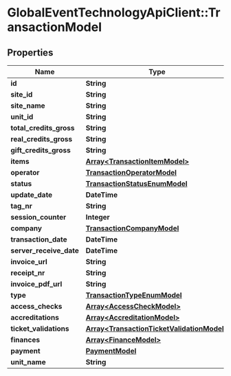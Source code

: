 # GlobalEventTechnologyApiClient::TransactionModel

## Properties
Name | Type | Description | Notes
------------ | ------------- | ------------- | -------------
**id** | **String** |  | 
**site_id** | **String** |  | [optional] 
**site_name** | **String** |  | [optional] 
**unit_id** | **String** |  | [optional] 
**total_credits_gross** | **String** |  | 
**real_credits_gross** | **String** |  | 
**gift_credits_gross** | **String** |  | 
**items** | [**Array&lt;TransactionItemModel&gt;**](TransactionItemModel.md) |  | [optional] 
**operator** | [**TransactionOperatorModel**](TransactionOperatorModel.md) |  | [optional] 
**status** | [**TransactionStatusEnumModel**](TransactionStatusEnumModel.md) |  | 
**update_date** | **DateTime** |  | 
**tag_nr** | **String** |  | [optional] 
**session_counter** | **Integer** |  | [optional] 
**company** | [**TransactionCompanyModel**](TransactionCompanyModel.md) |  | [optional] 
**transaction_date** | **DateTime** |  | [optional] 
**server_receive_date** | **DateTime** |  | 
**invoice_url** | **String** |  | [optional] 
**receipt_nr** | **String** |  | [optional] 
**invoice_pdf_url** | **String** |  | [optional] 
**type** | [**TransactionTypeEnumModel**](TransactionTypeEnumModel.md) |  | 
**access_checks** | [**Array&lt;AccessCheckModel&gt;**](AccessCheckModel.md) |  | [optional] 
**accreditations** | [**Array&lt;AccreditationModel&gt;**](AccreditationModel.md) |  | [optional] 
**ticket_validations** | [**Array&lt;TransactionTicketValidationModel&gt;**](TransactionTicketValidationModel.md) |  | [optional] 
**finances** | [**Array&lt;FinanceModel&gt;**](FinanceModel.md) |  | [optional] 
**payment** | [**PaymentModel**](PaymentModel.md) |  | [optional] 
**unit_name** | **String** |  | [optional] 

